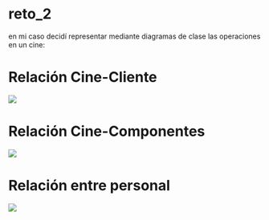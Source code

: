 # reto_2
en mi caso decidí representar mediante diagramas de clase las operaciones en un cine:

# Relación Cine-Cliente
[![](https://mermaid.ink/img/pako:eNptkcFqwzAMhl_F6NSy9gXCbt11p96Goai2lorFslHswSh5qt127YvNS7KUQH2R9H8W-i1fwUVP0IDrsO9fGFvFYMXUc-iYJJPZ75_NgYVmtWamMU_HrCytkRjO-hiVMzt0fPuWNWbJRm4_gTSeeqxj1xgTaS6Km8wUUtyuqWNSpTUbrf_bvU6aeejQTNPJo18EF0NS1FNtVvS42S5EqSf9vKMJDGOAHdQHBGRfdzfOtJAvFMhCU1OP-mHBylDvYcnx-CUOmqyFdqCxtBdo3rHra1WSx0zz4hc1obzFeK_Jc476On_VXxh-AdEikD4?type=png)](https://mermaid.live/edit#pako:eNptkcFqwzAMhl_F6NSy9gXCbt11p96Goai2lorFslHswSh5qt127YvNS7KUQH2R9H8W-i1fwUVP0IDrsO9fGFvFYMXUc-iYJJPZ75_NgYVmtWamMU_HrCytkRjO-hiVMzt0fPuWNWbJRm4_gTSeeqxj1xgTaS6Km8wUUtyuqWNSpTUbrf_bvU6aeejQTNPJo18EF0NS1FNtVvS42S5EqSf9vKMJDGOAHdQHBGRfdzfOtJAvFMhCU1OP-mHBylDvYcnx-CUOmqyFdqCxtBdo3rHra1WSx0zz4hc1obzFeK_Jc476On_VXxh-AdEikD4)

# Relación Cine-Componentes
[![](https://mermaid.ink/img/pako:eNp1Uztu4zAQvQrBKj9fQN0maQMs4G4hwBiTY3kQikOMyACB4SOlSpfWFwstKZYYa1VQ4nvzf5qDNmxRV9o46Lpngkagrb3KzxocqNXqTj2RxwF6Yr-jiHL6gExM-J-O0Efurc9uA_pX-B2NodOnL4mA7vRhkjsHmRmNOXJUVan7dRTyjfLcbgUXqbQlAwue5KPyp68WhTddTtqVNASUmARuImEb-LZkDaEITtzA9tPpOzgMgBrSGAi5Agu2QMfkF2ysN1IYsWMZdzbWw2-nIGyTiVwkeAPHshhqNs6rUDs0e9jsWeA3Q5a4hcWAF60O1-3E5Mq6bB7rTJDJtkG_MJBzBtqVImY2g40H2YSpl5vbxeLG_67UBAbwqntyU9-PzE5Z6gJ72jr8v1IZE-xQ3kBmNeSzP_SDzkK3QDZvUF9FreMeW6x1lT8tyGuta3_MdpAir9-90VWUhA9aODV7Xe3AdfmWgoWI4_r9mATw_5gvV7QUWV7GdT2_jt_-MDns?type=png)](https://mermaid.live/edit#pako:eNp1Uztu4zAQvQrBKj9fQN0maQMs4G4hwBiTY3kQikOMyACB4SOlSpfWFwstKZYYa1VQ4nvzf5qDNmxRV9o46Lpngkagrb3KzxocqNXqTj2RxwF6Yr-jiHL6gExM-J-O0Efurc9uA_pX-B2NodOnL4mA7vRhkjsHmRmNOXJUVan7dRTyjfLcbgUXqbQlAwue5KPyp68WhTddTtqVNASUmARuImEb-LZkDaEITtzA9tPpOzgMgBrSGAi5Agu2QMfkF2ysN1IYsWMZdzbWw2-nIGyTiVwkeAPHshhqNs6rUDs0e9jsWeA3Q5a4hcWAF60O1-3E5Mq6bB7rTJDJtkG_MJBzBtqVImY2g40H2YSpl5vbxeLG_67UBAbwqntyU9-PzE5Z6gJ72jr8v1IZE-xQ3kBmNeSzP_SDzkK3QDZvUF9FreMeW6x1lT8tyGuta3_MdpAir9-90VWUhA9aODV7Xe3AdfmWgoWI4_r9mATw_5gvV7QUWV7GdT2_jt_-MDns)

# Relación entre personal
[![](https://mermaid.ink/img/pako:eNqNU0tOw0AMvUo0KxDtBSJ2gFghIZUVilS5M25qmoyDZ1IJlR6JFUfoxXA-_Yi0hWzi-D37-ROvjWWHJjW2gBDuCXKBMvOJPs8ogT0Uye3neJw8lFWB4PgF3msqCrjEmcBl_I79nCLK9usk7REFfcQO-kVIk5tJFPJ54rmcCZ6FLUjOQ5R8TIKWJ8RnQxcsp3HBnEJUcApBDfSW4Op6yLNQ2Fo1pr1Sw-lY7ZQHs1x3YNKVZ-ENGoHcg4M9skLvUKY6GFH3TnVzOnGzgEPSvq2A1tL22w9zF1RW1Je7y9xKCs3Jdu2qMIc_ZI_2OlCvhF1tNce06YQch_83vYs9qk2wYq9QiGyXZ8rq_6NDKTP2bUPtGPbeHEMkXZ0Ot-8jHAmFukJZUVCY1dJY1Q2HjbaarWlGpkQpgZyeUyuambjAEjOTqulAlpnJ_EZ5UEeefHhr0ig1joxwnS9MOoci6FddOYjY3-LeW4F_ZS53Iegosjz1x9u8Nj8WekVk?type=png)](https://mermaid.live/edit#pako:eNqNU0tOw0AMvUo0KxDtBSJ2gFghIZUVilS5M25qmoyDZ1IJlR6JFUfoxXA-_Yi0hWzi-D37-ROvjWWHJjW2gBDuCXKBMvOJPs8ogT0Uye3neJw8lFWB4PgF3msqCrjEmcBl_I79nCLK9usk7REFfcQO-kVIk5tJFPJ54rmcCZ6FLUjOQ5R8TIKWJ8RnQxcsp3HBnEJUcApBDfSW4Op6yLNQ2Fo1pr1Sw-lY7ZQHs1x3YNKVZ-ENGoHcg4M9skLvUKY6GFH3TnVzOnGzgEPSvq2A1tL22w9zF1RW1Je7y9xKCs3Jdu2qMIc_ZI_2OlCvhF1tNce06YQch_83vYs9qk2wYq9QiGyXZ8rq_6NDKTP2bUPtGPbeHEMkXZ0Ot-8jHAmFukJZUVCY1dJY1Q2HjbaarWlGpkQpgZyeUyuambjAEjOTqulAlpnJ_EZ5UEeefHhr0ig1joxwnS9MOoci6FddOYjY3-LeW4F_ZS53Iegosjz1x9u8Nj8WekVk)
